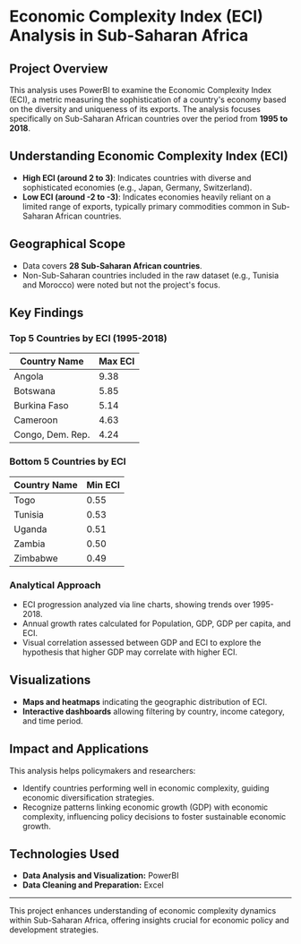 # Economic Complexity Index (ECI) Analysis in Sub-Saharan Africa

## Project Overview
This analysis uses PowerBI to examine the Economic Complexity Index (ECI), a metric measuring the sophistication of a country's economy based on the diversity and uniqueness of its exports. The analysis focuses specifically on Sub-Saharan African countries over the period from **1995 to 2018**.

## Understanding Economic Complexity Index (ECI)
- **High ECI (around 2 to 3)**: Indicates countries with diverse and sophisticated economies (e.g., Japan, Germany, Switzerland).
- **Low ECI (around -2 to -3)**: Indicates economies heavily reliant on a limited range of exports, typically primary commodities common in Sub-Saharan African countries.

## Geographical Scope
- Data covers **28 Sub-Saharan African countries**.
- Non-Sub-Saharan countries included in the raw dataset (e.g., Tunisia and Morocco) were noted but not the project's focus.

## Key Findings

### Top 5 Countries by ECI (1995-2018)
| Country Name        | Max ECI |
|---------------------|---------|
| Angola              | 9.38    |
| Botswana            | 5.85    |
| Burkina Faso        | 5.14    |
| Cameroon            | 4.63    |
| Congo, Dem. Rep.    | 4.24    |

### Bottom 5 Countries by ECI
| Country Name | Min ECI |
|--------------|---------|
| Togo         | 0.55    |
| Tunisia      | 0.53    |
| Uganda       | 0.51    |
| Zambia       | 0.50    |
| Zimbabwe     | 0.49    |

### Analytical Approach
- ECI progression analyzed via line charts, showing trends over 1995-2018.
- Annual growth rates calculated for Population, GDP, GDP per capita, and ECI.
- Visual correlation assessed between GDP and ECI to explore the hypothesis that higher GDP may correlate with higher ECI.

## Visualizations
- **Maps and heatmaps** indicating the geographic distribution of ECI.
- **Interactive dashboards** allowing filtering by country, income category, and time period.

## Impact and Applications
This analysis helps policymakers and researchers:
- Identify countries performing well in economic complexity, guiding economic diversification strategies.
- Recognize patterns linking economic growth (GDP) with economic complexity, influencing policy decisions to foster sustainable economic growth.

## Technologies Used
- **Data Analysis and Visualization:** PowerBI
- **Data Cleaning and Preparation:** Excel

---

This project enhances understanding of economic complexity dynamics within Sub-Saharan Africa, offering insights crucial for economic policy and development strategies.
